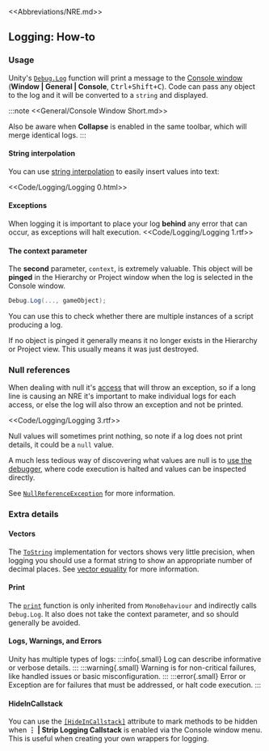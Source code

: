 <<Abbreviations/NRE.md>>
## Logging: How-to
### Usage
Unity's [`Debug.Log`](https://docs.unity3d.com/ScriptReference/Debug.Log.html) function will print a message to the [Console window](https://docs.unity3d.com/Manual/Console.html) (**Window | General | Console**, <kbd>Ctrl+Shift+C</kbd>).
Code can pass any object to the log and it will be converted to a `string` and displayed.

:::note
<<General/Console Window Short.md>>

Also be aware when **Collapse** is enabled in the same toolbar, which will merge identical logs.
:::

#### String interpolation
You can use [string interpolation](https://docs.microsoft.com/en-us/dotnet/csharp/language-reference/tokens/interpolated) to easily insert values into text:

<<Code/Logging/Logging 0.html>>

#### Exceptions
When logging it is important to place your log **behind** any error that can occur, as exceptions will halt execution.
<<Code/Logging/Logging 1.rtf>>

#### The context parameter
The **second** parameter, `context`, is extremely valuable. This object will be **pinged** in the Hierarchy or Project window when the log is selected in the Console window.

```csharp
Debug.Log(..., gameObject);
```

You can use this to check whether there are multiple instances of a script producing a log.

If no object is pinged it generally means it no longer exists in the Hierarchy or Project view. This usually means it was just destroyed.

### Null references

When dealing with null it's [access](../../Runtime%20Exceptions/NullReferenceException/Access.md) that will throw an exception, so if a long line is causing an NRE it's important to make individual logs for each access, or else the log will also throw an exception and not be printed.

<<Code/Logging/Logging 3.rtf>>

Null values will sometimes print nothing, so note if a log does not print details, it could be a `null` value.

A much less tedious way of discovering what values are null is to [use the debugger](../Debugger.md), where code execution is halted and values can be inspected directly.

See [`NullReferenceException`](../../Runtime%20Exceptions/NullReferenceException.md) for more information.

### Extra details
#### Vectors
The [`ToString`](https://docs.unity3d.com/ScriptReference/Vector3.ToString.html) implementation for vectors shows very little precision, when logging you should use a format string to show an appropriate number of decimal places. See [vector equality](../../Vectors/Equality.md) for more information.
#### Print
The [`print`](https://docs.unity3d.com/ScriptReference/MonoBehaviour-print.html) function is only inherited from `MonoBehaviour` and indirectly calls `Debug.Log`. It also does not take the context parameter, and so should generally be avoided.
#### Logs, Warnings, and Errors
Unity has multiple types of logs:
:::info{.small}
Log can describe informative or verbose details.
:::
:::warning{.small}
Warning is for non-critical failures, like handled issues or basic misconfiguration.
:::
:::error{.small}
Error or Exception are for failures that must be addressed, or halt code execution.
:::

#### HideInCallstack
You can use the [`[HideInCallstack]`](https://docs.unity3d.com/ScriptReference/HideInCallstackAttribute.html) attribute to mark methods to be hidden when **⋮ | Strip Logging Callstack** is enabled via the Console window menu. This is useful when creating your own wrappers for logging.
